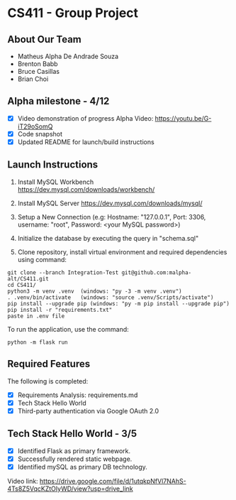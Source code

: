 # CS411 - Group Project
## About Our Team
* Matheus Alpha De Andrade Souza
* Brenton Babb
* Bruce Casillas
* Brian Choi

## Alpha milestone - 4/12
  - [x] Video demonstration of progress
        Alpha Video: https://youtu.be/G-iT29oSomQ
  - [x] Code snapshot
  - [x] Updated README for launch/build instructions

## Launch Instructions

1. Install MySQL Workbench https://dev.mysql.com/downloads/workbench/

2. Install MySQL Server https://dev.mysql.com/downloads/mysql/

3. Setup a New Connection (e.g: Hostname: "127.0.0.1", Port: 3306, username: "root", Password: \<your MySQL password\>)

4. Initialize the database by executing the query in "schema.sql"

5. Clone repository, install virtual environment and required dependencies using command:
```
git clone --branch Integration-Test git@github.com:malpha-alt/CS411.git
cd CS411/
python3 -m venv .venv  (windows: "py -3 -m venv .venv")
. .venv/bin/activate   (windows: "source .venv/Scripts/activate")
pip install --upgrade pip (windows: "py -m pip install --upgrade pip")
pip install -r "requirements.txt"
paste in .env file
```

To run the application, use the command:
```
python -m flask run
```

## Required Features

The following is completed:
- [x] Requirements Analysis: requirements.md
- [x] Tech Stack Hello World
- [x] Third-party authentication via Google OAuth 2.0   
  
## Tech Stack Hello World - 3/5
  - [x] Identified Flask as primary framework.
  - [x] Successfully rendered static webpage.   
  - [x] Identified mySQL as primary DB technology.
    
Video link: https://drive.google.com/file/d/1utqkpNfVl7NAhS-4Ts8Z5VqcKZtOIyWD/view?usp=drive_link

